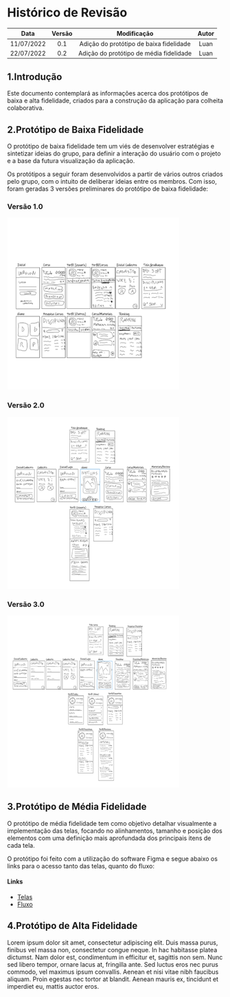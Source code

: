 # Histórico de Revisão

| Data | Versão | Modificação | Autor |
| :--: | :----: | :---------: | :---: |
| 11/07/2022 | 0.1 | Adição do protótipo de baixa fidelidade | Luan |
| 22/07/2022 | 0.2 | Adição do protótipo de média fidelidade | Luan |

## 1.Introdução

Este documento contemplará as informações acerca dos protótipos de baixa e alta fidelidade, criados para a construção da aplicação para colheita colaborativa.

## 2.Protótipo de Baixa Fidelidade

O protótipo de baixa fidelidade tem um viés de desenvolver estratégias e sintetizar ideias do grupo, para definir a interação do usuário com o projeto e a base da futura visualização da aplicação.

Os protótipos a seguir foram desenvolvidos a partir de vários outros criados pelo grupo, com o intuito de deliberar ideias entre os membros. Com isso, foram geradas 3 versões preliminares do protótipo de baixa fidelidade:

### Versão 1.0
<img src="img\prototypes\PrototipoBaixa-v1_page-0001.jpg" width="400" height="400">

### Versão 2.0
<img src="img\prototypes\PrototipoBaixa-v2_page-0001.jpg" width="400" height="400">

### Versão 3.0
<img src="img\prototypes\PrototipoBaixa-v3_page-0001.png" width="400" height="400">


## 3.Protótipo de Média Fidelidade

O protótipo de média fidelidade tem como objetivo detalhar visualmente a implementação das telas, focando no alinhamentos, tamanho e posição dos elementos com uma definição mais aprofundada dos principais itens de cada tela.

O protótipo foi feito com a utilização do software Figma e segue abaixo os links para o acesso tanto das telas, quanto do fluxo:

#### Links
- [Telas](https://www.figma.com/file/VH37R7Gdt1e5StMC73htJZ/CollegeFlow)
- [Fluxo](https://www.figma.com/file/VH37R7Gdt1e5StMC73htJZ/CollegeFlow?node-id=78%3A2016)

## 4.Protótipo de Alta Fidelidade

Lorem ipsum dolor sit amet, consectetur adipiscing elit. Duis massa purus, finibus vel massa non, consectetur congue neque. In hac habitasse platea dictumst. Nam dolor est, condimentum in efficitur et, sagittis non sem. Nunc sed libero tempor, ornare lacus at, fringilla ante. Sed luctus eros nec purus commodo, vel maximus ipsum convallis. Aenean et nisi vitae nibh faucibus aliquam. Proin egestas nec tortor at blandit. Aenean mauris ex, tincidunt et imperdiet eu, mattis auctor eros.

